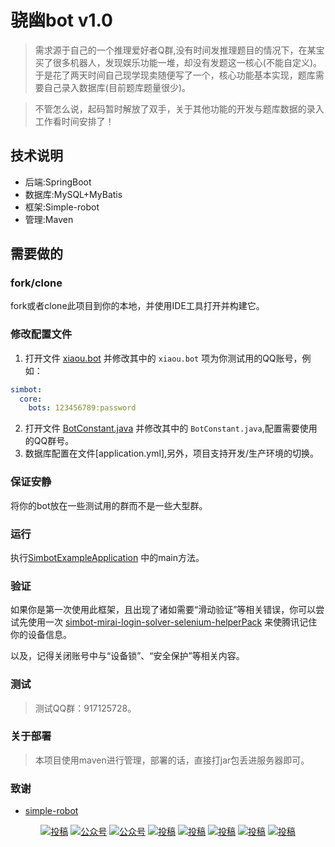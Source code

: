 # 骁幽bot v1.0
> 需求源于自己的一个推理爱好者Q群,没有时间发推理题目的情况下，在某宝买了很多机器人，发现娱乐功能一堆，却没有发题这一核心(不能自定义)。于是花了两天时间自己现学现卖随便写了一个，核心功能基本实现，题库需要自己录入数据库(目前题库题量很少)。

> 不管怎么说，起码暂时解放了双手，关于其他功能的开发与题库数据的录入工作看时间安排了！
## 技术说明
  - 后端:SpringBoot
  - 数据库:MySQL+MyBatis
  - 框架:Simple-robot
  - 管理:Maven
## 需要做的
### fork/clone
fork或者clone此项目到你的本地，并使用IDE工具打开并构建它。

### 修改配置文件
1. 打开文件 [xiaou.bot](src/main/resources/simbot-bots) 并修改其中的 `xiaou.bot` 项为你测试用的QQ账号，例如：
```yaml
simbot: 
  core:
    bots: 123456789:password
```
2. 打开文件 [BotConstant.java](src/main/Java/simbot.xiaoU.utils) 并修改其中的 `BotConstant.java`,配置需要使用的QQ群号。 
3. 数据库配置在文件[application.yml],另外，项目支持开发/生产环境的切换。
### 保证安静
将你的bot放在一些测试用的群而不是一些大型群。


### 运行
执行[SimbotExampleApplication](src/main/java/simbot/xiaoU/SimbotExampleApplication.java) 中的main方法。

### 验证
如果你是第一次使用此框架，且出现了诸如需要“滑动验证”等相关错误，你可以尝试先使用一次 [simbot-mirai-login-solver-selenium-helperPack](https://github.com/simple-robot/simbot-mirai-login-solver-selenium-helperPack) 来使腾讯记住你的设备信息。

以及，记得关闭账号中与“设备锁”、“安全保护”等相关内容。

### 测试
 > 测试QQ群：917125728。

### 关于部署
> 本项目使用maven进行管理，部署的话，直接打jar包丢进服务器即可。
### 致谢
- [simple-robot](https://github.com/ForteScarlet/simpler-robot) 

<p align="center">
    <a href="#投稿"><img src="https://img.shields.io/badge/开源-精神-blue.svg" alt="投稿"></a>
  <a href="#公众号"><img src="https://img.shields.io/badge/%E5%85%AC%E4%BC%97%E5%8F%B7-代码不良人-lightgrey.svg" alt="公众号"></a>
  <a href="#公众号"><img src="https://img.shields.io/badge/语言-Java-important.svg" alt="公众号"></a>
  <a href="#投稿"><img src="https://img.shields.io/badge/support-持续更新-green.svg" alt="投稿"></a>
  <a href="#投稿"><img src="https://img.shields.io/badge/框架-SpringBoot-orange.svg" alt="投稿"></a>
    <a href="#投稿"><img src="https://img.shields.io/badge/MyBatis-orange.svg" alt="投稿"></a>
  <a href="#投稿"><img src="https://img.shields.io/badge/QQ群-机器人-yellow.svg" alt="投稿"></a>
  <a href="#投稿"><img src="https://img.shields.io/badge/数据库-MySql-red.svg" alt="投稿"></a>
</p>
